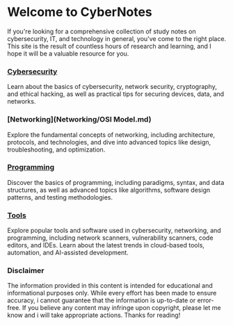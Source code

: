 # Welcome to CyberNotes

If you're looking for a comprehensive collection of study notes on cybersecurity, IT, and technology in general, you've come to the right place. This site is the result of countless hours of research and learning, and I hope it will be a valuable resource for you.

### [Cybersecurity](CyberSecurity/00Information_Security.md)

Learn about the basics of cybersecurity, network security, cryptography, and ethical hacking, as well as practical tips for securing devices, data, and networks.

### [Networking](Networking/OSI Model.md)

Explore the fundamental concepts of networking, including architecture, protocols, and technologies, and dive into advanced topics like design, troubleshooting, and optimization.

### [Programming](Programming-Scripting/Python.md)

Discover the basics of programming, including paradigms, syntax, and data structures, as well as advanced topics like algorithms, software design patterns, and testing methodologies.

### [Tools](Tools/Nmap.md)

Explore popular tools and software used in cybersecurity, networking, and programming, including network scanners, vulnerability scanners, code editors, and IDEs. Learn about the latest trends in cloud-based tools, automation, and AI-assisted development.

### Disclaimer

The information provided in this content is intended for educational and informational purposes only. While every effort has been made to ensure accuracy, i cannot guarantee that the information is up-to-date or error-free. If you believe any content may infringe upon copyright, please let me know and i will take appropriate actions. Thanks for reading!
